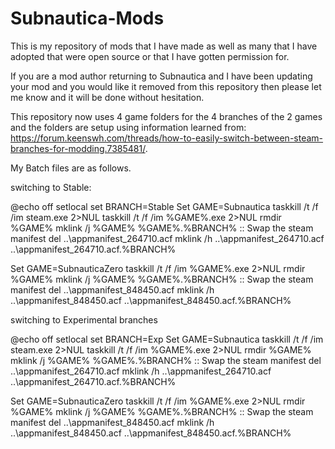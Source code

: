 # Subnautica-Mods
  This is my repository of mods that I have made as well as many that I have adopted that were open source or that I have gotten permission for.
  
  If you are a mod author returning to Subnautica and I have been updating your mod and you would like it removed from this repository then please let me know and it will be done without hesitation.



This repository now uses 4 game folders for the 4 branches of the 2 games and the folders are setup using information learned from:
https://forum.keenswh.com/threads/how-to-easily-switch-between-steam-branches-for-modding.7385481/.   



My Batch files are as follows.

switching to Stable:


@echo off
setlocal
set BRANCH=Stable
Set GAME=Subnautica
taskkill /t /f /im steam.exe 2>NUL
taskkill /t /f /im %GAME%.exe 2>NUL
rmdir %GAME%
mklink /j %GAME% %GAME%.%BRANCH%
:: Swap the steam manifest
del ..\appmanifest_264710.acf
mklink /h ..\appmanifest_264710.acf ..\appmanifest_264710.acf.%BRANCH%

Set GAME=SubnauticaZero
taskkill /t /f /im %GAME%.exe 2>NUL
rmdir %GAME%
mklink /j %GAME% %GAME%.%BRANCH%
:: Swap the steam manifest
del ..\appmanifest_848450.acf
mklink /h ..\appmanifest_848450.acf ..\appmanifest_848450.acf.%BRANCH%


switching to Experimental branches

@echo off
setlocal
set BRANCH=Exp
Set GAME=Subnautica
taskkill /t /f /im steam.exe 2>NUL
taskkill /t /f /im %GAME%.exe 2>NUL
rmdir %GAME%
mklink /j %GAME% %GAME%.%BRANCH%
:: Swap the steam manifest
del ..\appmanifest_264710.acf
mklink /h ..\appmanifest_264710.acf ..\appmanifest_264710.acf.%BRANCH%

Set GAME=SubnauticaZero
taskkill /t /f /im %GAME%.exe 2>NUL
rmdir %GAME%
mklink /j %GAME% %GAME%.%BRANCH%
:: Swap the steam manifest
del ..\appmanifest_848450.acf
mklink /h ..\appmanifest_848450.acf ..\appmanifest_848450.acf.%BRANCH%
